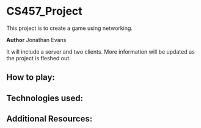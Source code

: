 # CS457_Project
This project is to create a game using networking.

**Author**
Jonathan Evans

It will include a server and two clients. More information will be updated as the project 
is fleshed out.

## **How to play:**

## **Technologies used:**

## **Additional Resources:**
